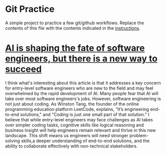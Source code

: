 # Git Practice
A simple project to practice a few git/github workflows.  Replace the contents of this file with the contents indicated in the [instructions](./instructions.md).
# [AI is shaping the fate of software engineers, but there is a new way to succeed](https://www.cnbc.com/2024/06/24/ai-shaping-fate-of-software-engineers-but-there-is-new-way-to-succeed.html)
  I think what's interesting about this article is that it addresses a key concern for
  entry-level software engineers who are new to the field and may feel overwhelmed by the
  rapid development of AI. Many people fear that AI will take over most software engineers's jobs. 
  However, software engineering is not just about coding. As Winston Tang, the founder of the online
  programming education platform LeetCode, explains, “It’s engineering end-to-end solutions,"
  and "Coding is just one small part of that solution." I believe that while entry-level engineers may face challenges
  as AI takes over simpler coding tasks,  cognitive skills like logical reasoning and business insight
  will help engineers remain relevant and thrive in this new landscape.
  This shift means us engineers will need stronger problem-solving skills,a deeper understanding of end-to-end solutions,
  and the ability to collaborate effectively with non-technical stakeholders.